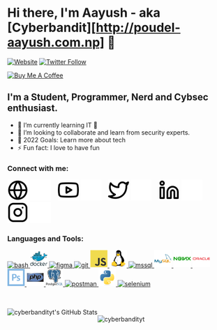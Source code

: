 # Hi there, I'm Aayush - aka [Cyberbandit][http://poudel-aayush.com.np] 👋 


[![Website](https://img.shields.io/website?label=poudel-aayush.com.np&style=for-the-badge&url=http%3A%2F%2Fpoudel-aayush.com.np)](http://poudel-aayush.com.np)
[![Twitter Follow](https://img.shields.io/twitter/follow/ayushp7331?color=1DA1F2&logo=twitter&style=for-the-badge)](https://twitter.com/intent/follow?original_referer=https%3A%2F%2Fgithub.com%2FcodeSTACKr&screen_name=codeSTACKr)

<a href="https://www.buymeacoffee.com/Cyberbandit" target="_blank"><img src="https://cdn.buymeacoffee.com/buttons/default-orange.png" alt="Buy Me A Coffee" height="41" width="174"></a>


## I'm a Student, Programmer, Nerd and Cybsec enthusiast.

- 🌱 I’m currently learning IT 🤣
- 👯 I’m looking to collaborate and learn from security experts.
- 🥅 2022 Goals: Learn more about tech
- ⚡ Fun fact: I love to have fun

### Connect with me:

[![website](./img/globe-light.svg)](http://poudel-aayush.com.np#gh-light-mode-only)
[![website](./img/globe-dark.svg)](http://poudelaayush.com.np#gh-dark-mode-only)
&nbsp;&nbsp;
[![website](./img/youtube-light.svg)](https://www.youtube.com/letstech#gh-light-mode-only)
[![website](./img/youtube-dark.svg)](https://www.youtube.com/letstech#gh-dark-mode-only)
&nbsp;&nbsp;
[![website](./img/twitter-light.svg)](https://twitter.com/ayushp7331#gh-light-mode-only)
[![website](./img/twitter-dark.svg)](https://twitter.com/ayushp7331#gh-dark-mode-only)
&nbsp;&nbsp;
[![website](./img/linkedin-light.svg)](https://linkedin.com/in/cyberbandit#gh-light-mode-only)
[![website](./img/linkedin-dark.svg)](https://linkedin.com/in/cyberbandit#gh-dark-mode-only)
&nbsp;&nbsp;
[![website](./img/instagram-light.svg)](https://instagram.com/hiyayush#gh-light-mode-only)
[![website](./img/instagram-dark.svg)](https://instagram.com/hiyayush#gh-dark-mode-only)

### Languages and Tools:
<p align="left"> <a href="https://www.gnu.org/software/bash/" target="_blank" rel="noreferrer"> <img src="https://www.vectorlogo.zone/logos/gnu_bash/gnu_bash-icon.svg" alt="bash" width="40" height="40"/> </a> <a href="https://www.docker.com/" target="_blank" rel="noreferrer"> <img src="https://raw.githubusercontent.com/devicons/devicon/master/icons/docker/docker-original-wordmark.svg" alt="docker" width="40" height="40"/> </a> <a href="https://www.figma.com/" target="_blank" rel="noreferrer"> <img src="https://www.vectorlogo.zone/logos/figma/figma-icon.svg" alt="figma" width="40" height="40"/> </a> <a href="https://git-scm.com/" target="_blank" rel="noreferrer"> <img src="https://www.vectorlogo.zone/logos/git-scm/git-scm-icon.svg" alt="git" width="40" height="40"/> </a> <a href="https://developer.mozilla.org/en-US/docs/Web/JavaScript" target="_blank" rel="noreferrer"> <img src="https://raw.githubusercontent.com/devicons/devicon/master/icons/javascript/javascript-original.svg" alt="javascript" width="40" height="40"/> </a> <a href="https://www.linux.org/" target="_blank" rel="noreferrer"> <img src="https://raw.githubusercontent.com/devicons/devicon/master/icons/linux/linux-original.svg" alt="linux" width="40" height="40"/> </a> <a href="https://www.microsoft.com/en-us/sql-server" target="_blank" rel="noreferrer"> <img src="https://www.svgrepo.com/show/303229/microsoft-sql-server-logo.svg" alt="mssql" width="40" height="40"/> </a> <a href="https://www.mysql.com/" target="_blank" rel="noreferrer"> <img src="https://raw.githubusercontent.com/devicons/devicon/master/icons/mysql/mysql-original-wordmark.svg" alt="mysql" width="40" height="40"/> </a> <a href="https://www.nginx.com" target="_blank" rel="noreferrer"> <img src="https://raw.githubusercontent.com/devicons/devicon/master/icons/nginx/nginx-original.svg" alt="nginx" width="40" height="40"/> </a> <a href="https://www.oracle.com/" target="_blank" rel="noreferrer"> <img src="https://raw.githubusercontent.com/devicons/devicon/master/icons/oracle/oracle-original.svg" alt="oracle" width="40" height="40"/> </a> <a href="https://www.photoshop.com/en" target="_blank" rel="noreferrer"> <img src="https://raw.githubusercontent.com/devicons/devicon/master/icons/photoshop/photoshop-line.svg" alt="photoshop" width="40" height="40"/> </a> <a href="https://www.php.net" target="_blank" rel="noreferrer"> <img src="https://raw.githubusercontent.com/devicons/devicon/master/icons/php/php-original.svg" alt="php" width="40" height="40"/> </a> <a href="https://www.postgresql.org" target="_blank" rel="noreferrer"> <img src="https://raw.githubusercontent.com/devicons/devicon/master/icons/postgresql/postgresql-original-wordmark.svg" alt="postgresql" width="40" height="40"/> </a> <a href="https://postman.com" target="_blank" rel="noreferrer"> <img src="https://www.vectorlogo.zone/logos/getpostman/getpostman-icon.svg" alt="postman" width="40" height="40"/> </a> <a href="https://www.python.org" target="_blank" rel="noreferrer"> <img src="https://raw.githubusercontent.com/devicons/devicon/master/icons/python/python-original.svg" alt="python" width="40" height="40"/> </a> <a href="https://www.selenium.dev" target="_blank" rel="noreferrer"> <img src="https://raw.githubusercontent.com/detain/svg-logos/780f25886640cef088af994181646db2f6b1a3f8/svg/selenium-logo.svg" alt="selenium" width="40" height="40"/> </a> </p>
<br />
<br />
<img align="left" alt="cyberbandityt's GitHub Stats" src="https://github-readme-stats.vercel.app/api?username=cyberbandityt&show_icons=true&hide_border=false&title_color=ff652f&icon_color=FFE400&bg_color=09131B&text_color=ffffff&border_color=0c1a25" />
<p><img align="center" src="https://github-readme-streak-stats.herokuapp.com/?user=cyberbandityt&" alt="cyberbandityt" /></p>
